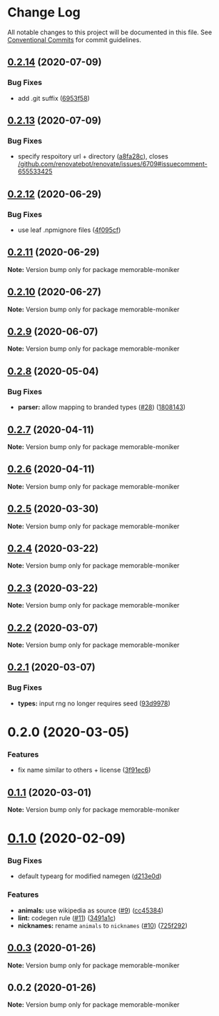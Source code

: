 # Change Log

All notable changes to this project will be documented in this file.
See [Conventional Commits](https://conventionalcommits.org) for commit guidelines.

## [0.2.14](https://github.com/mmkal/ts/compare/memorable-moniker@0.2.13...memorable-moniker@0.2.14) (2020-07-09)


### Bug Fixes

* add .git suffix ([6953f58](https://github.com/mmkal/ts/commit/6953f58e018c0cb91f61a1166506a7c30c273681))






## [0.2.13](https://github.com/mmkal/ts/compare/memorable-moniker@0.2.12...memorable-moniker@0.2.13) (2020-07-09)


### Bug Fixes

* specify respoitory url + directory ([a8fa28c](https://github.com/mmkal/ts/commit/a8fa28cbee184ea43e90cc75192a406adc398da0)), closes [/github.com/renovatebot/renovate/issues/6709#issuecomment-655533425](https://github.com//github.com/renovatebot/renovate/issues/6709/issues/issuecomment-655533425)





## [0.2.12](https://github.com/mmkal/ts/compare/memorable-moniker@0.2.11...memorable-moniker@0.2.12) (2020-06-29)


### Bug Fixes

* use leaf .npmignore files ([4f095cf](https://github.com/mmkal/ts/commit/4f095cf1f358dc7352e62187b1391aabfdbc6683))





## [0.2.11](https://github.com/mmkal/ts/compare/memorable-moniker@0.2.10...memorable-moniker@0.2.11) (2020-06-29)

**Note:** Version bump only for package memorable-moniker





## [0.2.10](https://github.com/mmkal/ts/compare/memorable-moniker@0.2.9...memorable-moniker@0.2.10) (2020-06-27)

**Note:** Version bump only for package memorable-moniker






## [0.2.9](https://github.com/mmkal/ts/compare/memorable-moniker@0.2.8...memorable-moniker@0.2.9) (2020-06-07)

**Note:** Version bump only for package memorable-moniker






## [0.2.8](https://github.com/mmkal/ts/compare/memorable-moniker@0.2.7...memorable-moniker@0.2.8) (2020-05-04)


### Bug Fixes

* **parser:** allow mapping to branded types ([#28](https://github.com/mmkal/ts/issues/28)) ([1808143](https://github.com/mmkal/ts/commit/180814329681f1164fac559c86b9173d615077e3))






## [0.2.7](https://github.com/mmkal/ts/compare/memorable-moniker@0.2.6...memorable-moniker@0.2.7) (2020-04-11)

**Note:** Version bump only for package memorable-moniker





## [0.2.6](https://github.com/mmkal/ts/compare/memorable-moniker@0.2.5...memorable-moniker@0.2.6) (2020-04-11)

**Note:** Version bump only for package memorable-moniker





## [0.2.5](https://github.com/mmkal/ts/compare/memorable-moniker@0.2.4...memorable-moniker@0.2.5) (2020-03-30)

**Note:** Version bump only for package memorable-moniker






## [0.2.4](https://github.com/mmkal/ts/compare/memorable-moniker@0.2.3...memorable-moniker@0.2.4) (2020-03-22)

**Note:** Version bump only for package memorable-moniker





## [0.2.3](https://github.com/mmkal/ts/compare/memorable-moniker@0.2.2...memorable-moniker@0.2.3) (2020-03-22)

**Note:** Version bump only for package memorable-moniker





## [0.2.2](https://github.com/mmkal/ts/compare/memorable-moniker@0.2.1...memorable-moniker@0.2.2) (2020-03-07)

**Note:** Version bump only for package memorable-moniker






## [0.2.1](https://github.com/mmkal/ts/compare/memorable-moniker@0.2.0...memorable-moniker@0.2.1) (2020-03-07)


### Bug Fixes

* **types:** input rng no longer requires seed ([93d9978](https://github.com/mmkal/ts/commit/93d99784e37fdb0bb1947619eb83b32c65aa7a9d))





# 0.2.0 (2020-03-05)


### Features

* fix name similar to others + license ([3f91ec6](https://github.com/mmkal/ts/commit/3f91ec6da89e2de07453fbc27379a783d754d8b8))






## [0.1.1](https://github.com/mmkal/ts/compare/memorable-moniker@0.1.0...memorable-moniker@0.1.1) (2020-03-01)

**Note:** Version bump only for package memorable-moniker





# [0.1.0](https://github.com/mmkal/ts/compare/memorable-moniker@0.0.3...memorable-moniker@0.1.0) (2020-02-09)


### Bug Fixes

* default typearg for modified namegen ([d213e0d](https://github.com/mmkal/ts/commit/d213e0d2b474ae6b960b495691d270e8c659c8d0))


### Features

* **animals:** use wikipedia as source ([#9](https://github.com/mmkal/ts/issues/9)) ([cc45384](https://github.com/mmkal/ts/commit/cc453849519056c8daecbc5d2b8a572dd70af6ab))
* **lint:** codegen rule ([#11](https://github.com/mmkal/ts/issues/11)) ([3491a1c](https://github.com/mmkal/ts/commit/3491a1c94b36a037e53ce781fb020afc7d1e6f4b))
* **nicknames:** rename `animals` to `nicknames` ([#10](https://github.com/mmkal/ts/issues/10)) ([725f292](https://github.com/mmkal/ts/commit/725f2926d1bcc7bf3b22c9c624dd4a074632f5cc))





## [0.0.3](https://github.com/mmkal/ts/compare/memorable-moniker@0.0.2...memorable-moniker@0.0.3) (2020-01-26)

**Note:** Version bump only for package memorable-moniker





## 0.0.2 (2020-01-26)

**Note:** Version bump only for package memorable-moniker
